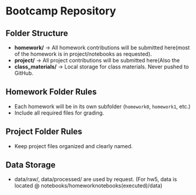 # Bootcamp Repository
## Folder Structure
- **homework/** → All homework contributions will be submitted here(most of the homework is in project/notebooks as requested).
- **project/** → All project contributions will be submitted here(Also the
- **class_materials/** → Local storage for class materials. Never pushed to
GitHub.

## Homework Folder Rules
- Each homework will be in its own subfolder (`homework0`, `homework1`, etc.)
- Include all required files for grading.
## Project Folder Rules
- Keep project files organized and clearly named.
## Data Storage
- data/raw/, data/processed/ are used by request. 
(For hw5, data is located @ notebooks/homeworknotebooks(executed)/data)